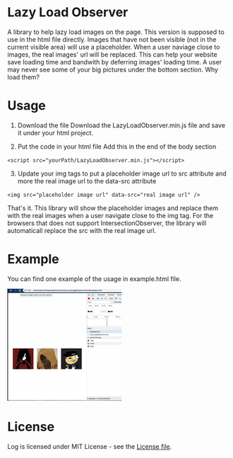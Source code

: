 # Lazy Load Observer

A library to help lazy load images on the page. This version is supposed to use in the html file directly.
Images that have not been visible (not in the current visible area) will use a placeholder. When a user naviage close to images, the real images' url will be replaced.
This can help your website save loading time and bandwith by deferring images' loading time.
A user may never see some of your big pictures under the bottom section. Why load them?

# Usage

1. Download the file
Download the LazyLoadObserver.min.js file and save it under your html project.

2. Put the code in your html file
Add this in the end of the body section
```
<script src="yourPath/LazyLoadObserver.min.js"></script>
```

3. Update your img tags to put a placeholder image url to src attribute and more the real image url to the data-src attribute
```
<img src="placeholder image url" data-src="real image url" />
```

That's it. This library will show the placeholder images and replace them with the real images when a user navigate close to the img tag.
For the browsers that does not support IntersectionObserver, the library will automaticall replace the src with the real image url.

# Example

You can find one example of the usage in example.html file.

![alt text](https://github.com/PengWang0316/LazyLoadObserver/blob/master/example.gif "Example Picture")

# License

Log is licensed under MIT License - see the [License file](https://github.com/PengWang0316/LazyLoadObserver/blob/master/LICENSE).
